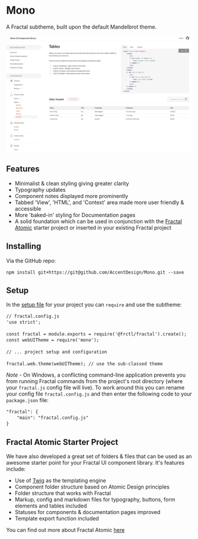 # Mono

A Fractal subtheme, built upon the default Mandelbrot theme.

![Mono screenshot](screenshot.jpg "Mono screenshot")

## Features

* Minimalist & clean styling giving greater clarity
* Typography updates
* Component notes displayed more prominently
* Tabbed 'View', 'HTML', and 'Context' area made more user friendly & accessible
* More 'baked-in' styling for Documentation pages
* A solid foundation which can be used in conjunction with the [Fractal Atomic](https://github.com/AccentDesign/Fractal-Atomic) starter project or inserted in your existing Fractal project  

## Installing

Via the GitHub repo:

```Shell
npm install git+https://git@github.com/AccentDesign/Mono.git --save
```

## Setup

In the [setup file](https://fractal.build/guide/project-settings.html#the-fractal-js-file) for your project you can ```require``` and use the subtheme:

```Shell
// fractal.config.js
'use strict';

const fractal = module.exports = require('@frctl/fractal').create();
const webUITheme = require('mono');

// ... project setup and configuration

fractal.web.theme(webUITheme); // use the sub-classed theme
```

*Note* - On Windows, a conflicting command-line application prevents you from running Fractal commands from the project's root directory (where your ```fractal.js``` config file will live). To work around this you can rename your config file ```fractal.config.js``` and then enter the following code to your ```package.json``` file:

```
"fractal": {
    "main": "fractal.config.js"
}
```

## Fractal Atomic Starter Project

We have also developed a great set of folders & files that can be used as an awesome starter point for your Fractal UI component library. It's features include:

* Use of [Twig](https://twig.symfony.com/) as the templating engine
* Component folder structure based on Atomic Design principles
* Folder structure that works with Fractal
* Markup, config and markdown files for typography, buttons, form elements and tables included
* Statuses for components & documentation pages improved
* Template export function included

You can find out more about Fractal Atomic [here](https://github.com/AccentDesign/Fractal-Atomic)
